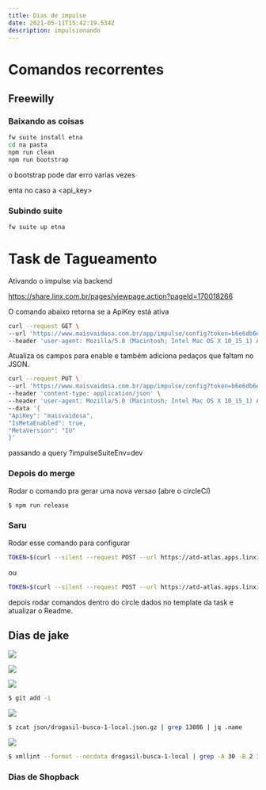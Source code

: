 ```yaml
---
title: Dias de impulse
date: 2021-05-11T15:42:19.534Z
description: impulsionando
---
```

# Comandos recorrentes

## Freewilly

### Baixando as coisas

```bash
fw suite install etna
cd na pasta
npm run clean
npm run bootstrap
```

o bootstrap pode dar erro varias vezes

enta no caso  a <api_key>

### Subindo suite

```bash
fw suite up etna
```

# Task de Tagueamento

Ativando o impulse via backend

https://share.linx.com.br/pages/viewpage.action?pageId=170018266

O comando abaixo retorna se a ApiKey está ativa

```bash
curl --request GET \
--url 'https://www.maisvaidosa.com.br/app/impulse/config?token=b6e6db6e-467c-4de8-8f5e-e22c7565da81' \
--header 'user-agent: Mozilla/5.0 (Macintosh; Intel Mac OS X 10_15_1) AppleWebKit/537.36 (KHTML, like Gecko) Chrome/78.0.3904.108 Safari/537.36'
```

Atualiza os campos para enable e também adiciona pedaços que faltam no JSON.

```bash
curl --request PUT \
--url 'https://www.maisvaidosa.com.br/app/impulse/config?token=b6e6db6e-467c-4de8-8f5e-e22c7565da81' \
--header 'content-type: application/json' \
--header 'user-agent: Mozilla/5.0 (Macintosh; Intel Mac OS X 10_15_1) AppleWebKit/537.36 (KHTML, like Gecko) Chrome/78.0.3904.108 Safari/537.36' \
--data '{
"ApiKey": "maisvaidosa",
"IsMetaEnabled": true,
"MetaVersion": "IU"
}'
```

passando a query
?impulseSuiteEnv=dev

### Depois do merge

Rodar o comando pra gerar uma nova versao (abre o circleCI)

 ```bash
$ npm run release
```

### Saru

Rodar esse comando para configurar

```bash
TOKEN=$(curl --silent --request POST --url https://atd-atlas.apps.linximpulse.net/atlas/token --http1.1 --header "Content-type: application/json" --data '{ "username": "guilherme.garber", "password": "XXXXX" }' | jq -r '.token') && curl --silent --request POST --url https://atd-atlas.apps.linximpulse.net/api/tests/configs/ --http1.1 --header "Content-Type: application/json" --data @saru.json --header "Authorization: Bearer ${TOKEN}"
```
ou

```bash
TOKEN=$(curl --silent --request POST --url https://atd-atlas.apps.linximpulse.net/atlas/token --http1.1 --header "Content-type: application/json" --data '{ 'username': \'$PLAT_USER\', 'password': '$PLAT_PASSWORD\' }' | jq -r '.token') && curl --silent --request POST --url https://atd-atlas.apps.linximpulse.net/api/tests/configs/ --http1.1 --header 'Content-Type: application/json' --data @saru.json --header 'Authorization: Bearer ${TOKEN}'
 ```

depois rodar comandos dentro do circle dados no template da task e atualizar o Readme.


## Dias de jake

![](/img/screenshot-from-2021-05-20-17-50-24.png)

![](/img/screenshot-from-2021-05-20-17-51-28.png)

![](/img/screenshot-from-2021-05-20-17-51-28.png)

```bash
$ git add -i
```

![](/img/screenshot-from-2021-05-20-17-56-05.png)

```bash
$ zcat json/drogasil-busca-1-local.json.gz | grep 13086 | jq .name
```

![](/img/screenshot-from-2021-05-20-17-56-05.png)

```bash
$ xmllint --format --nocdata drogasil-busca-1-local | grep -A 30 -B 2 13086
```

### Dias de Shopback

